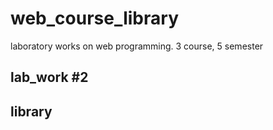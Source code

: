 # web_course_library

laboratory works on web programming. 3 course, 5 semester

## lab_work #2
## library
